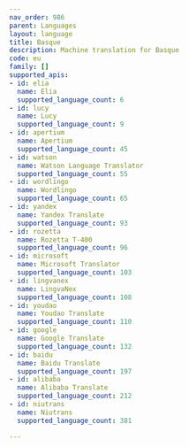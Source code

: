 ```yaml
---
nav_order: 986
parent: Languages
layout: language
title: Basque
description: Machine translation for Basque
code: eu
family: []
supported_apis:
- id: elia
  name: Elia
  supported_language_count: 6
- id: lucy
  name: Lucy
  supported_language_count: 9
- id: apertium
  name: Apertium
  supported_language_count: 45
- id: watson
  name: Watson Language Translator
  supported_language_count: 55
- id: wordlingo
  name: Wordlingo
  supported_language_count: 65
- id: yandex
  name: Yandex Translate
  supported_language_count: 93
- id: rozetta
  name: Rozetta T-400
  supported_language_count: 96
- id: microsoft
  name: Microsoft Translator
  supported_language_count: 103
- id: lingvanex
  name: LingvaNex
  supported_language_count: 108
- id: youdao
  name: Youdao Translate
  supported_language_count: 110
- id: google
  name: Google Translate
  supported_language_count: 132
- id: baidu
  name: Baidu Translate
  supported_language_count: 197
- id: alibaba
  name: Alibaba Translate
  supported_language_count: 212
- id: niutrans
  name: Niutrans
  supported_language_count: 381

---
```


